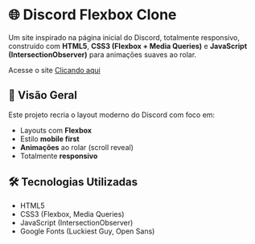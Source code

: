 # 🌐 Discord Flexbox Clone

Um site inspirado na página inicial do Discord, totalmente responsivo, construído com **HTML5**, **CSS3 (Flexbox + Media Queries)** e **JavaScript (IntersectionObserver)** para animações suaves ao rolar.

Acesse o site [Clicando aqui](https://dio-discord-flexbox.netlify.app/)

## 📸 Visão Geral

Este projeto recria o layout moderno do Discord com foco em:

- Layouts com **Flexbox**
- Estilo **mobile first**
- **Animações** ao rolar (scroll reveal)
- Totalmente **responsivo**

## 🛠️ Tecnologias Utilizadas

- HTML5
- CSS3 (Flexbox, Media Queries)
- JavaScript (IntersectionObserver)
- Google Fonts (Luckiest Guy, Open Sans)
